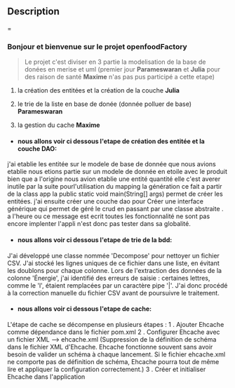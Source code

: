 ## Description
=
### Bonjour et bienvenue sur le projet openfoodFactory
> Le projet c'est diviser en 3 partie la modelisation de la base de donées en merise et uml (premier jour **Parameswaran** et **Julia** pour des raison de santé **Maxime** n'as pas pus participé a cette etape)

1. la création des entitées et la création de la couche **Julia**

2. le trie de la liste en base de donée (donnée polluer de base) **Parameswaran** 

3. la gestion du cache **Maxime**


- #### nous allons voir ci dessous l'etape de création des entitée et la couche DAO:
j'ai etablie les entitée sur le modele de base de donnée que nous avions etablie nous etions partie sur un modele de donnée en etoile avec le produit bien que a l'origine nous avion etablie une entité quantité elle c'est averer inutile par la suite 
pourl'utilisation du mapping la génération ce fait a partir de la class app la public static void main(String[] args) permet de créer les entitées.
j'ai ensuite créer une couche dao pour Créer une interface générique qui permet de géré le crud en passant par une classe abstraite .
a l'heure ou ce message est ecrit toutes les fonctionnalité ne sont pas encore implenter l'appli n'est donc pas tester dans sa globalité.

- #### nous allons voir ci dessous l'etape de trie de la bdd:
J'ai développé une classe nommée 'Decompose' pour nettoyer un fichier CSV. J'ai stocké les lignes uniques de ce fichier dans une liste, en évitant les doublons pour chaque colonne. Lors de l'extraction des données de la colonne 'Énergie', j'ai identifié des erreurs de saisie : certaines lettres, comme le 'l', étaient remplacées par un caractère pipe '|'. J'ai donc procédé à la correction manuelle du fichier CSV avant de poursuivre le traitement.

- #### nous allons voir ci dessous l'etape de cache:
L'étape de cache se décompense en plusieurs étapes : 
1 . Ajouter Ehcache comme dépendance dans le fichier pom.xml
2 . Configurer Ehcache avec un fichier XML --> ehcache.xml (Suppression de la définition de schéma dans le fichier XML d'Ehcache. Ehcache fonctionne souvent sans avoir besoin de valider un schéma à chaque lancement. Si le fichier ehcache.xml ne comporte pas de définition de schéma, Ehcache pourra tout de même lire et appliquer la configuration correctement.)
3 . Créer et initialiser Ehcache dans l'application 